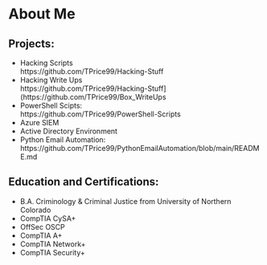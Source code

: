 <h1>About Me</h1>
<h2>Projects:</h2>
<ul>
 <li>Hacking Scripts</li> https://github.com/TPrice99/Hacking-Stuff
 <li>Hacking Write Ups</li> https://github.com/TPrice99/Hacking-Stuff](https://github.com/TPrice99/Box_WriteUps
 <li>PowerShell Scipts:</li> https://github.com/TPrice99/PowerShell-Scripts
 <li>Azure SIEM</li> 
 <li>Active Directory Environment</li> 
 <li>Python Email Automation:</li> https://github.com/TPrice99/PythonEmailAutomation/blob/main/README.md

</ul>

<h2>Education and Certifications:</h2>
<ul>
  <li>B.A. Criminology & Criminal Justice from University of Northern Colorado</li>
  <li>CompTIA CySA+</li>
  <li>OffSec OSCP</li>
  <li>CompTIA A+</li>
  <li>CompTIA Network+</li>
  <li>CompTIA Security+</li>
</ul>
